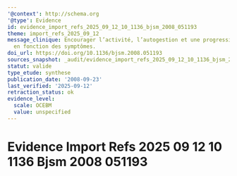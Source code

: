 ```yaml
---
'@context': http://schema.org
'@type': Evidence
id: evidence_import_refs_2025_09_12_10_1136_bjsm_2008_051193
theme: import_refs_2025_09_12
message_clinique: Encourager l’activité, l’autogestion et une progression graduée
  en fonction des symptômes.
doi_url: https://doi.org/10.1136/bjsm.2008.051193
sources_snapshot: _audit/evidence_import_refs_2025_09_12_10_1136_bjsm_2008_051193.json
statut: valide
type_etude: synthese
publication_date: '2008-09-23'
last_verified: '2025-09-12'
retraction_status: ok
evidence_level:
  scale: OCEBM
  value: unspecified
---
```

# Evidence Import Refs 2025 09 12 10 1136 Bjsm 2008 051193


